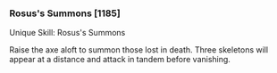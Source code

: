 ### Rosus's Summons [1185]

Unique Skill: Rosus's Summons

Raise the axe aloft to summon those lost in death. Three skeletons will appear at a distance and attack in tandem before vanishing.